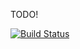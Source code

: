 TODO!

[![Build Status](https://secure.travis-ci.org/benvanik/anvil-build.png)](http://travis-ci.org/benvanik/anvil-build)
